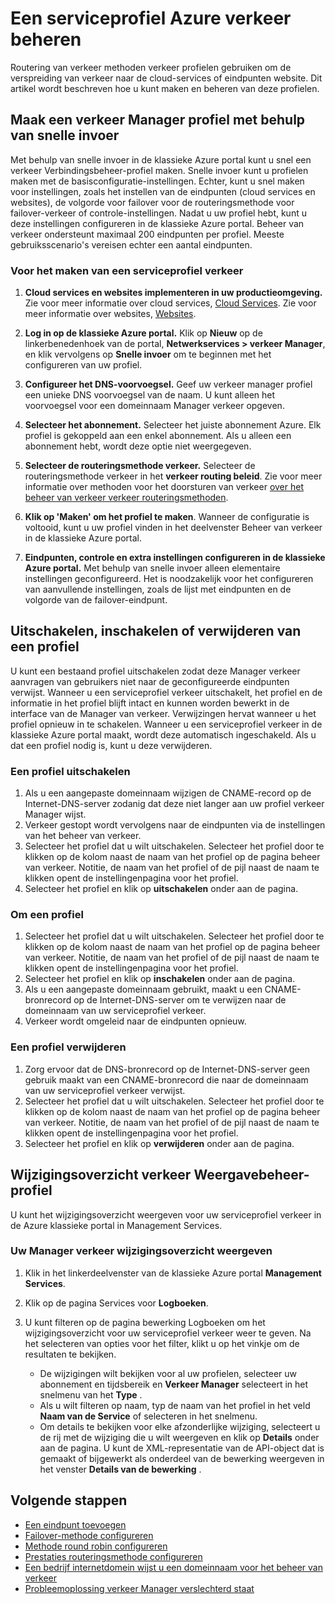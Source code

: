 <properties
    pageTitle="Azure verkeer profielen beheren | Microsoft Azure"
    description="Dit artikel helpt u bij het maken, uitschakelen, inschakelen, verwijderen en de geschiedenis van een Azure verkeer Manager profiel weergeven."
    services="traffic-manager"
    documentationCenter=""
    authors="sdwheeler"
    manager="carmonm"
    editor=""
/>
<tags
    ms.service="traffic-manager"
    ms.devlang="na"
    ms.topic="hero-article"
    ms.tgt_pltfrm="na"
    ms.workload="infrastructure-services"
    ms.date="10/11/2016"
    ms.author="sewhee"
/>

# <a name="manage-an-azure-traffic-manager-profile"></a>Een serviceprofiel Azure verkeer beheren

Routering van verkeer methoden verkeer profielen gebruiken om de verspreiding van verkeer naar de cloud-services of eindpunten website. Dit artikel wordt beschreven hoe u kunt maken en beheren van deze profielen.

## <a name="create-a-traffic-manager-profile-using-quick-create"></a>Maak een verkeer Manager profiel met behulp van snelle invoer

Met behulp van snelle invoer in de klassieke Azure portal kunt u snel een verkeer Verbindingsbeheer-profiel maken. Snelle invoer kunt u profielen maken met de basisconfiguratie-instellingen. Echter, kunt u snel maken voor instellingen, zoals het instellen van de eindpunten (cloud services en websites), de volgorde voor failover voor de routeringsmethode voor failover-verkeer of controle-instellingen. Nadat u uw profiel hebt, kunt u deze instellingen configureren in de klassieke Azure portal. Beheer van verkeer ondersteunt maximaal 200 eindpunten per profiel. Meeste gebruiksscenario's vereisen echter een aantal eindpunten.

### <a name="to-create-a-traffic-manager-profile"></a>Voor het maken van een serviceprofiel verkeer

1. **Cloud services en websites implementeren in uw productieomgeving.** Zie voor meer informatie over cloud services, [Cloud Services](http://go.microsoft.com/fwlink/p/?LinkId=314074). Zie voor meer informatie over websites, [Websites](http://go.microsoft.com/fwlink/p/?LinkId=393327).

2. **Log in op de klassieke Azure portal.** Klik op **Nieuw** op de linkerbenedenhoek van de portal, **Netwerkservices > verkeer Manager**, en klik vervolgens op **Snelle invoer** om te beginnen met het configureren van uw profiel.
3. **Configureer het DNS-voorvoegsel.** Geef uw verkeer manager profiel een unieke DNS voorvoegsel van de naam. U kunt alleen het voorvoegsel voor een domeinnaam Manager verkeer opgeven.
4. **Selecteer het abonnement.** Selecteer het juiste abonnement Azure. Elk profiel is gekoppeld aan een enkel abonnement. Als u alleen een abonnement hebt, wordt deze optie niet weergegeven.
5. **Selecteer de routeringsmethode verkeer.** Selecteer de routeringsmethode verkeer in het **verkeer routing beleid**. Zie voor meer informatie over methoden voor het doorsturen van verkeer [over het beheer van verkeer verkeer routeringsmethoden](traffic-manager-routing-methods.md).
6. **Klik op 'Maken' om het profiel te maken**. Wanneer de configuratie is voltooid, kunt u uw profiel vinden in het deelvenster Beheer van verkeer in de klassieke Azure portal.
7. **Eindpunten, controle en extra instellingen configureren in de klassieke Azure portal.** Met behulp van snelle invoer alleen elementaire instellingen geconfigureerd. Het is noodzakelijk voor het configureren van aanvullende instellingen, zoals de lijst met eindpunten en de volgorde van de failover-eindpunt.


## <a name="disable-enable-or-delete-a-profile"></a>Uitschakelen, inschakelen of verwijderen van een profiel

U kunt een bestaand profiel uitschakelen zodat deze Manager verkeer aanvragen van gebruikers niet naar de geconfigureerde eindpunten verwijst. Wanneer u een serviceprofiel verkeer uitschakelt, het profiel en de informatie in het profiel blijft intact en kunnen worden bewerkt in de interface van de Manager van verkeer.  Verwijzingen hervat wanneer u het profiel opnieuw in te schakelen. Wanneer u een serviceprofiel verkeer in de klassieke Azure portal maakt, wordt deze automatisch ingeschakeld. Als u dat een profiel nodig is, kunt u deze verwijderen.

### <a name="to-disable-a-profile"></a>Een profiel uitschakelen

1. Als u een aangepaste domeinnaam wijzigen de CNAME-record op de Internet-DNS-server zodanig dat deze niet langer aan uw profiel verkeer Manager wijst.
2. Verkeer gestopt wordt vervolgens naar de eindpunten via de instellingen van het beheer van verkeer.
3. Selecteer het profiel dat u wilt uitschakelen. Selecteer het profiel door te klikken op de kolom naast de naam van het profiel op de pagina beheer van verkeer. Notitie, de naam van het profiel of de pijl naast de naam te klikken opent de instellingenpagina voor het profiel.
4. Selecteer het profiel en klik op **uitschakelen** onder aan de pagina.

### <a name="to-enable-a-profile"></a>Om een profiel

1. Selecteer het profiel dat u wilt uitschakelen. Selecteer het profiel door te klikken op de kolom naast de naam van het profiel op de pagina beheer van verkeer. Notitie, de naam van het profiel of de pijl naast de naam te klikken opent de instellingenpagina voor het profiel.
2. Selecteer het profiel en klik op **inschakelen** onder aan de pagina.
3. Als u een aangepaste domeinnaam gebruikt, maakt u een CNAME-bronrecord op de Internet-DNS-server om te verwijzen naar de domeinnaam van uw serviceprofiel verkeer.
4. Verkeer wordt omgeleid naar de eindpunten opnieuw.

### <a name="to-delete-a-profile"></a>Een profiel verwijderen

1. Zorg ervoor dat de DNS-bronrecord op de Internet-DNS-server geen gebruik maakt van een CNAME-bronrecord die naar de domeinnaam van uw serviceprofiel verkeer verwijst.
2. Selecteer het profiel dat u wilt uitschakelen. Selecteer het profiel door te klikken op de kolom naast de naam van het profiel op de pagina beheer van verkeer. Notitie, de naam van het profiel of de pijl naast de naam te klikken opent de instellingenpagina voor het profiel.
3. Selecteer het profiel en klik op **verwijderen** onder aan de pagina.

## <a name="view-traffic-manager-profile-change-history"></a>Wijzigingsoverzicht verkeer Weergavebeheer-profiel

U kunt het wijzigingsoverzicht weergeven voor uw serviceprofiel verkeer in de Azure klassieke portal in Management Services.

### <a name="to-view-your-traffic-manager-change-history"></a>Uw Manager verkeer wijzigingsoverzicht weergeven

1. Klik in het linkerdeelvenster van de klassieke Azure portal **Management Services**.
2. Klik op de pagina Services voor **Logboeken**.
3. U kunt filteren op de pagina bewerking Logboeken om het wijzigingsoverzicht voor uw serviceprofiel verkeer weer te geven. Na het selecteren van opties voor het filter, klikt u op het vinkje om de resultaten te bekijken.

   - De wijzigingen wilt bekijken voor al uw profielen, selecteer uw abonnement en tijdsbereik en **Verkeer Manager** selecteert in het snelmenu van het **Type** .
   - Als u wilt filteren op naam, typ de naam van het profiel in het veld **Naam van de Service** of selecteren in het snelmenu.
   - Om details te bekijken voor elke afzonderlijke wijziging, selecteert u de rij met de wijziging die u wilt weergeven en klik op **Details** onder aan de pagina. U kunt de XML-representatie van de API-object dat is gemaakt of bijgewerkt als onderdeel van de bewerking weergeven in het venster **Details van de bewerking** .

## <a name="next-steps"></a>Volgende stappen

- [Een eindpunt toevoegen](traffic-manager-endpoints.md)
- [Failover-methode configureren](traffic-manager-configure-failover-routing-method.md)
- [Methode round robin configureren](traffic-manager-configure-round-robin-routing-method.md)
- [Prestaties routeringsmethode configureren](traffic-manager-configure-performance-routing-method.md)
- [Een bedrijf internetdomein wijst u een domeinnaam voor het beheer van verkeer](traffic-manager-point-internet-domain.md)
- [Probleemoplossing verkeer Manager verslechterd staat](traffic-manager-troubleshooting-degraded.md)
